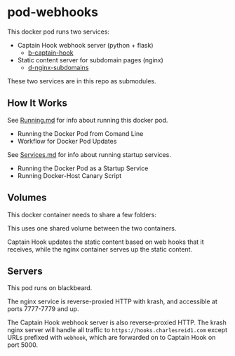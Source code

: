 # pod-webhooks

This docker pod runs two services:

 * Captain Hook webhook server (python + flask)
    * [b-captain-hook](https://git.charlesreid1.com/bots/b-captain-hook)
 * Static content server for subdomain pages (nginx)
    * [d-nginx-subdomains](https://git.charlesreid1.com/docker/d-nginx-subdomains)

 These two services are in this repo as submodules.

## How It Works

See [Running.md](/Running.md) for info about running this docker pod.

* Running the Docker Pod from Comand Line
* Workflow for Docker Pod Updates

See [Services.md](/Services.md) for info about running startup services.

* Running the Docker Pod as a Startup Service
* Running Docker-Host Canary Script

## Volumes

This docker container needs to share a few folders:

This uses one shared volume between the two containers.

Captain Hook updates the static content based on web hooks that it receives,
while the nginx container serves up the static content.

## Servers 

This pod runs on blackbeard.

The nginx service is reverse-proxied HTTP with krash,
and accessible at ports 7777-7779 and up.

The Captain Hook webhook server is also reverse-proxied HTTP.
The krash nginx server will handle all traffic to 
`https://hooks.charlesreid1.com` except URLs prefixed
with `webhook`, which are forwarded on to Captain Hook
on port 5000.


